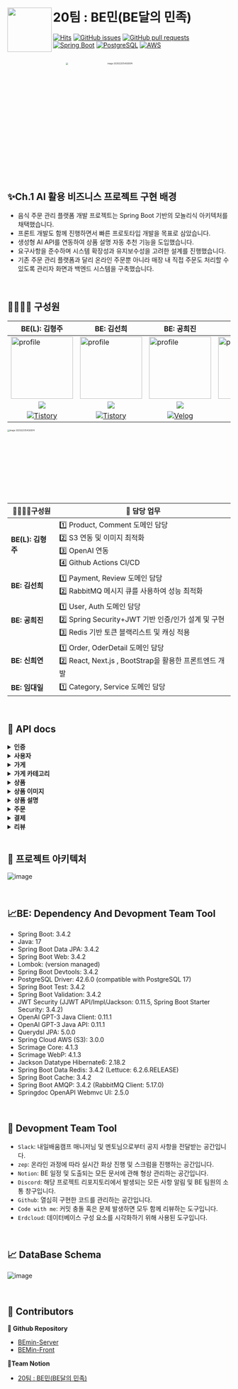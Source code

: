 # 20팀 : BE민(BE달의 민족)<a href="https://fe-project-tau.vercel.app/seoul-signiel"><img src="https://github.com/user-attachments/assets/1d13b544-c1c3-4eb6-b39f-6120c919f2e8" align="left" width="100"></a>

[![Hits](https://hits.seeyoufarm.com/api/count/incr/badge.svg?url=https://github.com/sperta-BEmin/BEmin-Server&icon=&icon_color=%23E7E7E7&title=hits&edge_flat=false)](https://hits.seeyoufarm.com)
[![GitHub issues](https://img.shields.io/github/issues/Final-Project-Team6/BE_Project.svg)](https://github.com/sperta-BEmin/BEmin-Server/issues)
[![GitHub pull requests](https://img.shields.io/github/issues-pr-closed/Final-Project-Team6/BE_Project.svg)](https://github.com/sperta-BEmin/BEmin-Server/pulls)
[![Spring Boot](https://img.shields.io/badge/Spring_Boot-3.4.2-green.svg?logo=spring)](https://spring.io/projects/spring-boot)
[![PostgreSQL](https://img.shields.io/badge/PostgreSQL-17.0-blue.svg?logo=postgresql)](https://www.postgresql.org/)
[![AWS](https://img.shields.io/badge/AWS-Amazon_Web_Services-orange.svg?logo=amazon-aws)](https://aws.amazon.com/)


<br>

<div align=center>
<img src="https://github.com/user-attachments/assets/1b87717a-839f-4d7d-a581-c9ff4087a6c4" alt="image-20250225154500974" width="800" style="zoom:30%;" />
</div>


<br>


## ✨Ch.1 AI 활용 비즈니스 프로젝트 구현 배경

- 음식 주문 관리 플랫폼 개발 프로젝트는 Spring Boot 기반의 모놀리식 아키텍처를 채택했습니다.
- 프론트 개발도 함께 진행하면서 빠른 프로토타입 개발을 목표로 삼았습니다.
- 생성형 AI API를 연동하여 상품 설명 자동 추천 기능을 도입했습니다.
- 요구사항을 준수하며 시스템 확장성과 유지보수성을 고려한 설계를 진행했습니다.
- 기존 주문 관리 플랫폼과 달리 온라인 주문뿐 아니라 매장 내 직접 주문도 처리할 수 있도록 관리자 화면과 백엔드 시스템을 구축했습니다.

<br>

##  👨‍👩‍👧‍👦  구성원

| BE(L): 김형주                                                | BE: 김선희                                                   | BE: 공희진                                                   | BE: 신희연                                                   | BE: 임대일                                                   |
| ------------------------------------------------------------ | ------------------------------------------------------------ | ------------------------------------------------------------ | ------------------------------------------------------------ | ------------------------------------------------------------ |
| <a href="https://github.com/kim0527"><img src="https://avatars.githubusercontent.com/u/143387515?v=4" alt="profile" width="140" height="140"></a> | <a href="https://github.com/kimseonhee126"><img src="https://avatars.githubusercontent.com/u/108293826?v=4" alt="profile" width="140" height="140"></a> | <a href="https://github.com/heejinkong"><img src="https://avatars.githubusercontent.com/u/113762366?v=4" alt="profile" width="140" height="140"></a> | <a href="https://github.com/RTPC01"><img src="https://avatars.githubusercontent.com/u/117623568?v=4" alt="profile" width="140" height="140"></a> | <a href="https://github.com/LimdaeIl"><img src="https://avatars.githubusercontent.com/u/131642334?v=4" alt="profile" width="140" height="140"></a> |
| <div align="center"><a href="https://github.com/kim0527" target="_blank"><img src="https://img.shields.io/badge/kim0527-181717?style=for-the-social&logo=github&logoColor=white"/></a></div> | <div align="center"><a href="https://github.com/kimseonhee126" target="_blank"><img src="https://img.shields.io/badge/kimseonhee126-181717?style=for-the-social&logo=github&logoColor=white"/></a></div> | <div align="center"><a href="https://github.com/heejinkong" target="_blank"><img src="https://img.shields.io/badge/heejinkong-181717?style=for-the-social&logo=github&logoColor=white"/></a></div> | <div align="center"><a href="https://github.com/RTPC01" target="_blank"><img src="https://img.shields.io/badge/RTPC01-181717?style=for-the-social&logo=github&logoColor=white"/></a></div> | <div align="center"><a href="https://github.com/LimdaeIl" target="_blank"><img src="https://img.shields.io/badge/LimdaeIl-181717?style=for-the-social&logo=github&logoColor=white"/></a></div> |
| <div align="center">[![Tistory](https://img.shields.io/badge/Tistory-hj0527-orange?logo=tistory)](https://hj0527.tistory.com/)</div> | <div align="center">[![Tistory](https://img.shields.io/badge/Tistory-kseonhee126-orange?logo=tistory)](https://kseonhee126.tistory.com/)</div> | <div align="center">[![Velog](https://img.shields.io/badge/Velog-@heejinkong-20c997?logo=velog)](https://velog.io/@heejinkong/posts)</div> | <div align="center">[![Velog](https://img.shields.io/badge/Velog-@hyhy9501-20c997?logo=velog)](https://velog.io/@hyhy9501/posts)</div> | <div align="center">[![Tistory](https://img.shields.io/badge/Tistory-limdae94-orange?logo=tistory)](https://limdae94.tistory.com/)</div> |






<img src="https://github.com/user-attachments/assets/1297a0f9-9ce1-43f0-8fdf-b3b3e1da0c4f" alt="image-20250225154500974" width="500" style="zoom:30%;" />

<br>



| 👨‍👩‍👧‍👦구성원        | 💼 담당 업무                                                                                                |
| ----------------- |---------------------------------------------------------------------------------------------------------|
| **BE(L): 김형주** | 1️⃣ Product, Comment 도메인 담당<br />2️⃣ S3 연동 및 이미지 최적화<br />3️⃣ OpenAI 연동 <br />4️⃣ Github Actions CI/CD  |
| **BE: 김선희**    | 1️⃣ Payment, Review 도메인 담당<br />2️⃣ RabbitMQ 메시지 큐를 사용하여 성능 최적화                                         |
| **BE: 공희진**    | 1️⃣ User, Auth 도메인 담당<br />2️⃣ Spring Security+JWT 기반 인증/인가 설계 및 구현<br />3️⃣ Redis 기반 토큰 블랙리스트 및  캐싱 적용 |
| **BE: 신희연**    | 1️⃣ Order, OderDetail 도메인 담당<br />2️⃣ React, Next.js , BootStrap을 활용한 프론트엔드 개발                          |
| **BE: 임대일**    | 1️⃣ Category, Service 도메인 담당                                                                            |



<br>

## 📄 API docs



</div>
</details>

<details>
<summary><b>인증</b></summary>
- 이메일·닉네임 중복 검사부터 회원가입·로그인·로그아웃·토큰 재발급 등 인증 기능을 제공하는 API입니다.
<div markdown="1"><br/>
<img width="747" alt="스크린샷 2025-02-25 오후 5 51 22" src="https://github.com/user-attachments/assets/72b44b2c-fa67-487e-a04a-b56fbce87ef1" />
<img width="751" alt="스크린샷 2025-02-25 오후 5 51 41" src="https://github.com/user-attachments/assets/34d6abd5-9715-469e-8847-eae5902d698d" />

</div>
</details>

</div>
</details>

<details>
<summary><b>사용자</b></summary>
- 유저 정보 조회·수정·탈퇴 및 주소 관리를 통합적으로 제공하는 API입니다.
<div markdown="1"><br/>
<img width="752" alt="스크린샷 2025-02-25 오후 5 52 51" src="https://github.com/user-attachments/assets/3d66e89c-3e78-4154-9e1a-97cd989ed5ef" />
  
</div>
</details>


</div>
</details>

<details>
<summary><b>가게</b></summary>
- 새로운 가게 등록부터 정보 조회·수정·삭제, 카테고리·주소·활성화 상태 관리 등 매장 운영 전반을 담당하는 API입니다.
<div markdown="1"><br/>
<img width="757" alt="스크린샷 2025-02-25 오후 5 54 53" src="https://github.com/user-attachments/assets/80f5ca26-25c1-49b7-be8f-209ecb8e30a4" />
<img width="754" alt="스크린샷 2025-02-25 오후 5 55 17" src="https://github.com/user-attachments/assets/52b642fe-9cf7-4f09-adf8-5d30db3488d9" />


</div>
</details>


</div>
</details>

<details>
<summary><b>가게 카테고리</b></summary>
- 카테고리 생성·조회·수정·소프트 삭제 등 카테고리 관리를 제공하는 API입니다.
<div markdown="1"><br/>
<img width="751" alt="스크린샷 2025-02-25 오후 5 56 02" src="https://github.com/user-attachments/assets/f4fd500c-de8e-4663-8926-c7845dd36c41" />
<img width="745" alt="스크린샷 2025-02-25 오후 6 22 22" src="https://github.com/user-attachments/assets/caf24e0b-01cc-440c-a732-b7646902a96e" />

</div>
</details>

</div>
</details>

<details>
<summary><b>상품</b></summary>
- 상품 조회·추가·수정·삭제 등 상품 관리 기능을 제공하는 API입니다.
<div markdown="1"><br/>
<img width="750" alt="스크린샷 2025-02-25 오후 5 59 34" src="https://github.com/user-attachments/assets/d7e803dd-b50c-43db-8816-1c198712be32" />

</div>
</details>

</div>
</details>

<details>
<summary><b>상품 이미지</b></summary>
- 상품 이미지를 S3에 업로드·관리하는 API입니다.
<div markdown="1"><br/>
<img width="753" alt="스크린샷 2025-02-25 오후 6 04 57" src="https://github.com/user-attachments/assets/1b011858-e171-4266-be4a-6e7af6a1d69a" />

</div>
</details>

</div>
</details>

<details>
<summary><b>상품 설명</b></summary>
-AI를 통해 새로운 설명을 생성하고 저장하는 API입니다.
<div markdown="1"><br/>
<img width="750" alt="스크린샷 2025-02-25 오후 6 00 09" src="https://github.com/user-attachments/assets/00cbbde9-7696-40bf-8d9a-ad317e085b7e" />

</div>
</details>

</div>
</details>

<details>
<summary><b>주문</b></summary>
- 주문 생성·조회·취소·상태 변경 등 주문 처리 전반을 담당하는 API입니다.
<div markdown="1"><br/>
<img width="750" alt="스크린샷 2025-02-25 오후 6 01 43" src="https://github.com/user-attachments/assets/6d3e6e78-319b-4c1d-8c49-b604cad648c8" />
<img width="751" alt="스크린샷 2025-02-25 오후 6 02 00" src="https://github.com/user-attachments/assets/8cbaa123-6dfe-426c-bd23-5804237eac87" />
<img width="749" alt="스크린샷 2025-02-25 오후 6 02 16" src="https://github.com/user-attachments/assets/7abe29fd-c59e-4fdf-a622-a0cd6d46a05b" />


</div>
</details>

</div>
</details>

<details>
<summary><b>결제</b></summary>
- 결제 상태 조회·요청·취소·내역 관리를 담당하는 API입니다.
<div markdown="1"><br/>
<img width="749" alt="스크린샷 2025-02-25 오후 6 03 31" src="https://github.com/user-attachments/assets/49aefa35-ec71-4590-aecd-1117d71d58e5" />

</div>
</details>

</div>
</details>

<details>
<summary><b>리뷰</b></summary>
-  리뷰 작성·조회·수정·삭제 및 페이징·정렬 기능을 제공하는 API입니다.
<div markdown="1"><br/>
<img width="752" alt="스크린샷 2025-02-25 오후 6 04 21" src="https://github.com/user-attachments/assets/92ce5f4c-6efd-4a51-bf11-bb4ba20f9dc2" />

</div>
</details>



<br>

## 🚎 프로젝트 아키텍처

![image](https://github.com/user-attachments/assets/7f062246-333b-4f58-8609-c459aefe5aac)


<br>


## 📈BE: Dependency And Devopment Team Tool

- Spring Boot: 3.4.2
- Java: 17
- Spring Boot Data JPA: 3.4.2
- Spring Boot Web: 3.4.2
- Lombok: (version managed)
- Spring Boot Devtools: 3.4.2
- PostgreSQL Driver: 42.6.0  (compatible with PostgreSQL 17)
- Spring Boot Test: 3.4.2
- Spring Boot Validation: 3.4.2
- JWT Security (JJWT API/Impl/Jackson: 0.11.5, Spring Boot Starter Security: 3.4.2)
- OpenAI GPT-3 Java Client: 0.11.1
- OpenAI GPT-3 Java API: 0.11.1
- Querydsl JPA: 5.0.0
- Spring Cloud AWS (S3): 3.0.0
- Scrimage Core: 4.1.3
- Scrimage WebP: 4.1.3
- Jackson Datatype Hibernate6: 2.18.2
- Spring Boot Data Redis: 3.4.2  (Lettuce: 6.2.6.RELEASE)
- Spring Boot Cache: 3.4.2
- Spring Boot AMQP: 3.4.2  (RabbitMQ Client: 5.17.0)
- Springdoc OpenAPI Webmvc UI: 2.5.0


<br>



## **🚀 Devopment Team Tool**

- `Slack`: 내일배움캠프 매니저님 및 멘토님으로부터 공지 사항을 전달받는 공간입니다.
- `zep`: 온라인 과정에 따라 실시간 화상 진행 및 스크럼을 진행하는 공간입니다.
- `Notion`: BE 일정 및 도출되는 모든 문서에 관해 형상 관리하는 공간입니다. 
- `Discord`: 해당 프로젝트 리포지토리에서 발생되는 모든 사항 알림 및 BE 팀원의 소통 창구입니다.
- `Github`: 열심히 구현한 코드를 관리하는 공간입니다.
- `Code with me`: 커밋 충돌 혹은 문제 발생하면 모두 함께 리뷰하는 도구입니다.
- `Erdcloud`: 데이터베이스 구성 요소를 시각화하기 위해 사용된 도구입니다.


<br>



## 📈 DataBase Schema

![image](https://github.com/user-attachments/assets/968bf20e-349b-4080-bee2-e77240cb43ce)


<br>

## 🍃 Contributors

**👜 Github Repository**

- [BEmin-Server](https://github.com/sperta-BEmin/BEmin-Server)
- [BEMin-Front](https://github.com/sperta-BEmin/BEMIN-Front)

**🫰Team Notion**

- [20팀 : BE민(BE달의 민족)](https://www.notion.so/20-BE-BE-198905993fa08023967dd734682db595)
